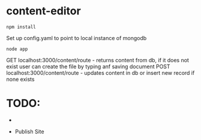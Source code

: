 content-editor
==============

```console
npm install
```
Set up config.yaml to point to local instance of mongodb

```console
node app
```

GET localhost:3000/content/route - returns content from db, if it does not exist user can create the file by typing anf saving document
POST localhost:3000/content/route - updates content in db or insert new record if none exists


TODO:
==============
-

- Publish Site

